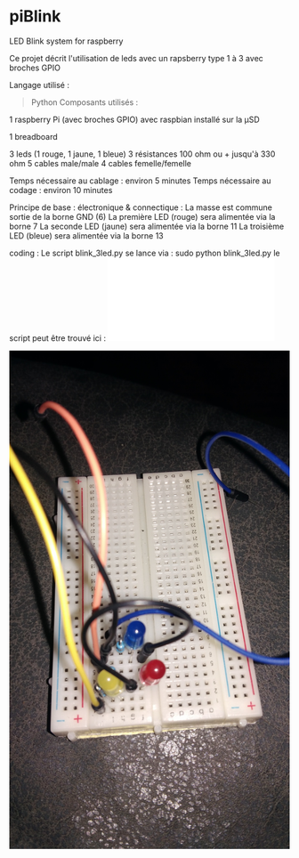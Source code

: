 # piBlink
LED Blink system for raspberry

Ce projet décrit l'utilisation de leds avec un rapsberry type 1 à 3 avec broches GPIO

Langage utilisé : 
> Python 
Composants utilisés : 

1 raspberry Pi (avec broches GPIO) avec raspbian installé sur la µSD

1 breadboard

3 leds (1 rouge, 1 jaune, 1 bleue)
3 résistances 100 ohm ou + jusqu'à 330 ohm
5 cables male/male
4 cables femelle/femelle

Temps nécessaire au cablage : environ 5 minutes
Temps nécessaire au codage : environ 10 minutes

Principe de base :
électronique & connectique :
La masse est commune sortie de la borne GND (6)
La première LED (rouge) sera alimentée via la borne 7
La seconde LED (jaune) sera alimentée via la borne 11
La troisième LED (bleue) sera alimentée via la borne 13

coding :
Le script blink_3led.py se lance via :
sudo python blink_3led.py
le script peut être trouvé ici : ![Script python](/scripts/blink_3led.py "Script python")

![Alt text](/images/montage%203%20leds.jpg?raw=true "Optional Title")
